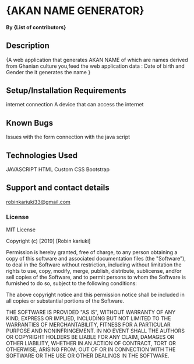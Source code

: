 # {AKAN NAME GENERATOR}
#### By **{List of contributors}**
## Description
{A web application that generates AKAN NAME of which are names derived from Ghanian culture you,feed the web application data : Date of birth and Gender the it generates the name }
## Setup/Installation Requirements
internet connection
A device that can access the internet
## Known Bugs
Issues with the form connection with the java script
## Technologies Used
JAVASCRIPT
HTML
Custom CSS
Bootstrap
## Support and contact details
robinkariuki33@gmail.com
### License
MIT License

Copyright (c) [2019] [Robin kariuki]

Permission is hereby granted, free of charge, to any person obtaining a copy of this software and associated documentation files (the "Software"), to deal in the Software without restriction, including without limitation the rights to use, copy, modify, merge, publish, distribute, sublicense, and/or sell copies of the Software, and to permit persons to whom the Software is furnished to do so, subject to the following conditions:

The above copyright notice and this permission notice shall be included in all copies or substantial portions of the Software.

THE SOFTWARE IS PROVIDED "AS IS", WITHOUT WARRANTY OF ANY KIND, EXPRESS OR IMPLIED, INCLUDING BUT NOT LIMITED TO THE WARRANTIES OF MERCHANTABILITY, FITNESS FOR A PARTICULAR PURPOSE AND NONINFRINGEMENT. IN NO EVENT SHALL THE AUTHORS OR COPYRIGHT HOLDERS BE LIABLE FOR ANY CLAIM, DAMAGES OR OTHER LIABILITY, WHETHER IN AN ACTION OF CONTRACT, TORT OR OTHERWISE, ARISING FROM, OUT OF OR IN CONNECTION WITH THE SOFTWARE OR THE USE OR OTHER DEALINGS IN THE SOFTWARE.
